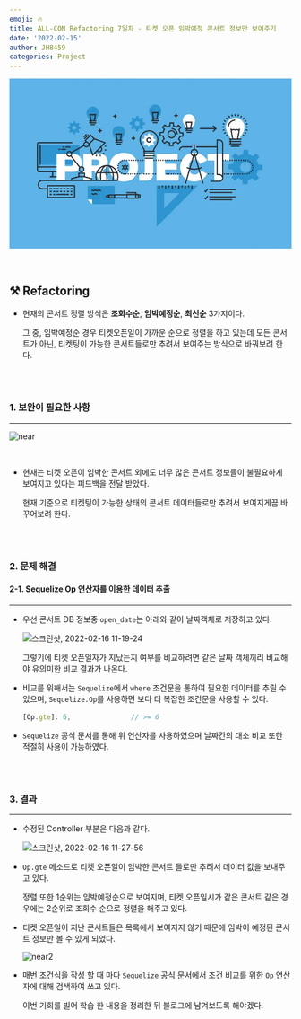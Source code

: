 ```yaml
---
emoji: 🔥
title: ALL-CON Refactoring 7일차 - 티켓 오픈 임박예정 콘서트 정보만 보여주기
date: '2022-02-15'
author: JH8459
categories: Project
---
```


![github-blog.png](../../../assets/common/project.jpeg)

<br>

## ⚒️ Refactoring

- 현재의 콘서트 정렬 방식은 **조회수순**, **임박예정순**, **최신순** 3가지이다.

  그 중, 임박예정순 경우 티켓오픈일이 가까운 순으로 정렬을 하고 있는데 모든 콘서트가 아닌, 티켓팅이 가능한 콘서트들로만 추려서 보여주는 방식으로 바꿔보려 한다.

<br>
<br>

### 1. 보완이 필요한 사항

---

![near](https://user-images.githubusercontent.com/83164003/154183554-665b74d4-52fb-4ad9-a5b4-46c601b2333b.gif)

<br>

- 현재는 티켓 오픈이 임박한 콘서트 외에도 너무 많은 콘서트 정보들이 불필요하게 보여지고 있다는 피드백을 전달 받았다.

  현재 기준으로 티켓팅이 가능한 상태의 콘서트 데이터들로만 추려서 보여지게끔 바꾸어보려 한다.

<br>
<br>

### 2. 문제 해결

#### 2-1. Sequelize Op 연산자를 이용한 데이터 추출

---

- 우선 콘서트 DB 정보중 `open_date`는 아래와 같이 날짜객체로 저장하고 있다.

  ![스크린샷, 2022-02-16 11-19-24](https://user-images.githubusercontent.com/83164003/154183947-f18974a6-c137-4ea6-8498-92644ddccaa9.png)

  그렇기에 티켓 오픈일자가 지났는지 여부를 비교하려면 같은 날짜 객체끼리 비교해야 유의미한 비교 결과가 나온다.

- 비교를 위해서는 `Sequelize`에서 `where` 조건문을 통하여 필요한 데이터를 추릴 수 있으며, `Sequelize.Op`를 사용하면 보다 더 복잡한 조건문을 사용할 수 있다.

  ```js
  [Op.gte]: 6,               // >= 6
  ```

- `Sequelize` 공식 문서를 통해 위 연산자를 사용하였으며 날짜간의 대소 비교 또한 적절히 사용이 가능하였다.

<br>
<br>

### 3. 결과

---

- 수정된 Controller 부분은 다음과 같다.

  ![스크린샷, 2022-02-16 11-27-56](https://user-images.githubusercontent.com/83164003/154184798-af995973-9409-47f5-9e12-53fd327bc023.png)

- `Op.gte` 메소드로 티켓 오픈일이 임박한 콘서트 들로만 추려서 데이터 값을 보내주고 있다.

  정렬 또한 1순위는 임박예정순으로 보여지며, 티켓 오픈일시가 같은 콘서트 같은 경우에는 2순위로 조회수 순으로 정렬을 해주고 있다.

- 티켓 오픈일이 지난 콘서트들은 목록에서 보여지지 않기 때문에 임박이 예정된 콘서트 정보만 볼 수 있게 되었다.

  ![near2](https://user-images.githubusercontent.com/83164003/154185416-cbcac13f-38e4-4f15-851d-5a48752cf4ec.gif)

- 매번 조건식을 작성 할 때 마다 `Sequelize` 공식 문서에서 조건 비교를 위한 `Op` 연산자에 대해 검색하여 쓰고 있다.

  이번 기회를 빌어 학습 한 내용을 정리한 뒤 블로그에 남겨보도록 해야겠다.

<br>
<br>
